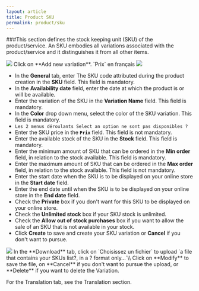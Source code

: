 ```yaml
---
layout: article
title: Product SKU
permalink: product/sku
---
```

###This section defines the stock keeping unit (SKU) of the product/service. An SKU embodies all variations associated with the product/service and it distinguishes it from all other items.

<img src="{{ site.baseurl }}/images/product/sku/1.png"/>
Click on **Add new variation**.
`Prix` en français

<img src="{{ site.baseurl }}/images/product/sku/2.png"/>

* In the **General** tab, enter The SKU code attributed during the product creation in the **SKU** field. This field is mandatory. 
* In the **Availability date** field, enter the date at which the product is or will be available. 
* Enter the variation of the SKU in the **Variation Name** field. This field is mandatory.
* In the **Color** drop down menu, select the color of the SKU variation. This field is mandatory.
* `Les 2 menus déroulants Select an option ne sont pas disponibles ?`
* Enter the SKU price in the **`Prix`** field. This field is not mandatory.
* Enter the available stock of the SKU in the **Stock** field. This field is mandatory.
* Enter the minimum amount of SKU that can be ordered in the **Min order** field, in relation to the stock available. This field is mandatory.
* Enter the maximum amount of SKU that can be ordered in the **Max order** field, in relation to the stock available. This field is not mandatory.
* Enter the start date when the SKU is to be displayed on your online store in the **Start date** field.
* Enter the end date until when the SKU is to be displayed on your online store in the **End date** field.
* Check the **Private** box if you don't want for this SKU to be displayed on your online store.
* Check the **Unlimited stock** box if your SKU stock is unlimited.
* Check the **Allow out of stock purchases** box if you want to allow the sale of an SKU that is not available in your stock.
* Click **Create** to save and create your SKU variation or **Cancel** if you don't want to pursue.

<img src="{{ site.baseurl }}/images/product/sku/3.png"/>
In the **Download** tab, click on `Choisissez un fichier` to upload `a file that contains your SKUs list?, in a ? format only…`\\
Click on **Modify** to save the file, on **Cancel** if you don't want to pursue the upload, or **Delete** if you want to delete the Variation.

For the Translation tab, see the Translation section. 
